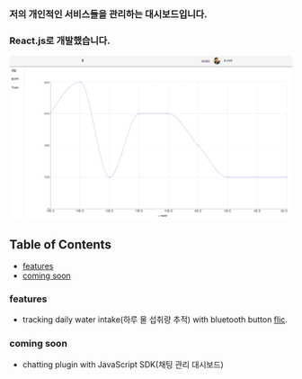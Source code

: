 ### 저의 개인적인 서비스들을 관리하는 대시보드입니다.
### React.js로 개발했습니다.
![screenshot](screenshot.png)

## Table of Contents

- [features](#features)
- [coming soon](#coming-soon)
### features
* tracking daily water intake(하루 물 섭취량 추적) with bluetooth button [flic](https://flic.io).

### coming soon
* chatting plugin with JavaScript SDK(채팅 관리 대시보드)
